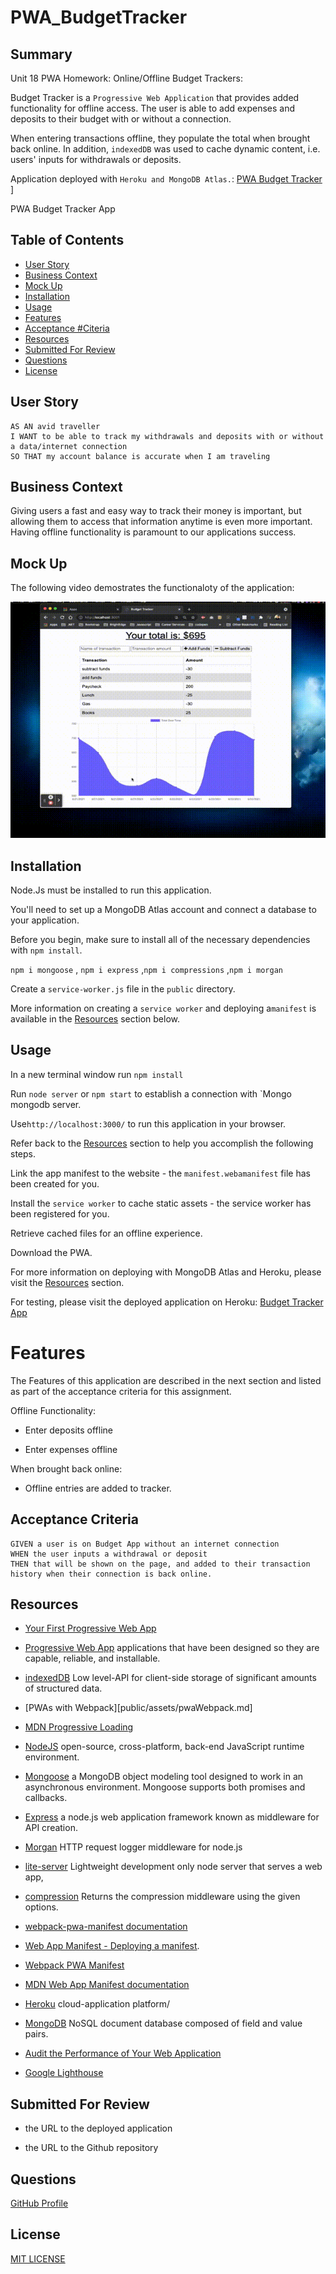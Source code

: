 # PWA_BudgetTracker

## Summary

Unit 18 PWA Homework: Online/Offline Budget Trackers:

Budget Tracker is a `Progressive Web Application` that provides added functionality for offline access.  The user is able to add expenses and deposits to their budget with or without a connection. 

When entering transactions offline, they populate the total when brought back online. In addition, `indexedDB` was used to cache dynamic content, i.e. users' inputs for withdrawals or deposits.

Application deployed with `Heroku and MongoDB Atlas.`: [PWA Budget Tracker](https://pwa-budget-trakker.herokuapp.com/)
]

PWA Budget Tracker App

## Table of Contents
* [User Story](#user-story)
* [Business Context](#business-context)
* [Mock Up](#mock-up)
* [Installation](#installation)
* [Usage](#usage)
* [Features](#features)
* [Acceptance #Citeria](#)
* [Resources](#resources)
* [Submitted For Review](#submitted-for-review)
* [Questions](#questions)
* [License](#license)

## User Story
```
AS AN avid traveller
I WANT to be able to track my withdrawals and deposits with or without a data/internet connection
SO THAT my account balance is accurate when I am traveling

```

## Business Context

Giving users a fast and easy way to track their money is important, but allowing them to access that information anytime is even more important. Having offline functionality is paramount to our applications success.


## Mock Up

The following video demostrates the functionaloty of the application:

![gif demonstrating the progress web app](public/assets/PWA-BudgetTracker.gif)



## Installation

Node.Js must be installed to run this application.

You'll need to set up a MongoDB Atlas account and connect a database to your application. 

Before you begin, make sure to install all of the necessary dependencies with `npm install`.

`npm i mongoose` , `npm i express` ,`npm i compressions` ,`npm i morgan`

Create a `service-worker.js` file in the `public` directory.

More information on creating a `service worker` and deploying a`manifest` is available in the [Resources](#resources) section below.


## Usage

In a new terminal window run `npm install`

Run `node server` or `npm start` to establish a connection with `Mongo mongodb server.

Use`http://localhost:3000/` to run this application in your browser.

Refer back to the [Resources](#resources) section to help you accomplish the following steps.

Link the app manifest to the website - the `manifest.webamanifest` file has been created for you.

Install the `service worker` to cache static assets - the service worker has been registered for you.

Retrieve cached files for an offline experience.

Download the PWA.

For more information on deploying with MongoDB Atlas and Heroku, please visit the [Resources](#resources) section.

For testing, please visit the deployed application on Heroku: [Budget Tracker App](/)

# Features


The Features of this application are described in the next section and listed as part of the acceptance criteria for this assignment.

Offline Functionality:

  * Enter deposits offline

  * Enter expenses offline

   When brought back online:

  * Offline entries are added to tracker.


## Acceptance Criteria
```
GIVEN a user is on Budget App without an internet connection
WHEN the user inputs a withdrawal or deposit
THEN that will be shown on the page, and added to their transaction history when their connection is back online.
```

## Resources

* [Your First Progressive Web App](https://developers.google.com/web/fundamentals/codelabs/your-first-pwapp/)
* [Progressive Web App](https://web.dev/progressive-web-apps/) applications that have been designed so they are capable, reliable, and installable. 
* [indexedDB](https://developer.mozilla.org/en-US/docs/Web/API/IndexedDB_API) Low level-API for client-side storage of significant amounts of structured data. 
* [PWAs with Webpack][public/assets/pwaWebpack.md]

* [MDN Progressive Loading](https://developer.mozilla.org/en-US/docs/Web/Progressive_web_apps/Loading)
* [NodeJS](https://nodejs.org/en/) open-source, cross-platform, back-end JavaScript runtime environment.
* [Mongoose](https://www.npmjs.com/package/mongoose) a MongoDB object modeling tool designed to work in an asynchronous environment. Mongoose supports both promises and callbacks.
* [Express](https://www.npmjs.com/package/express) a node.js web application framework known as middleware for API creation.
* [Morgan](https://www.npmjs.com/package/morgan) HTTP request logger middleware for node.js
* [lite-server](https://www.npmjs.com/package/lite-server) Lightweight development only node server that serves a web app,
* [compression](https://www.npmjs.com/package/compression) Returns the compression middleware using the given options.
* [webpack-pwa-manifest documentation](https://github.com/arthurbergmz/webpack-pwa-manifest)

* [Web App Manifest - Deploying a manifest](https://developer.mozilla.org/en-US/docs/Web/Manifest#Deploying_a_manifest_with_the_link_tag).
* [Webpack PWA Manifest](https://www.npmjs.com/package/webpack-pwa-manifest)
*  [MDN Web App Manifest documentation](https://developer.mozilla.org/en-US/docs/Web/Manifest) 
* [Heroku](https://www.heroku.com/) cloud-application platform/
* [MongoDB](https://www.mongodb.com/cloud/atlas/) NoSQL document database composed of field and value pairs.
* [Audit the Performance of Your Web Application](https://developers.google.com/web/fundamentals/performance/audit/)
* [Google Lighthouse](https://developers.google.com/web/tools/lighthouse/)
## Submitted For Review

  * the URL to the deployed application

  * the URL to the Github repository

## Questions

[GitHub Profile](https://github.com/rdevans87)


## License

[MIT LICENSE](LICENSE)